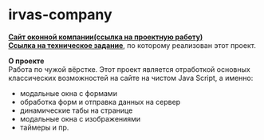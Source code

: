 # irvas-company
**[Сайт оконной компании(ссылка на проектную работу)](https://www.figma.com/file/StZjf8HnoeLdiXS7dYrLAh/JavaScript.-Sprint-4)**  
**[Ссылка на техническое задание](https://docs.google.com/document/d/1lRYlblSIz7fPdWEChsItL8jdS3ltTR6K-FxB2rHVHBY/edit)**, по которому реализован этот проект.

**О проекте**  
Работа по чужой вёрстке.
Этот проект является отработкой основных классических возможностей на сайте на чистом Java Script, а именно:
* модальные окна с формами
* обработка форм и отправка данных на сервер
* динамические табы на странице
* модальные окна с изображениями
* таймеры и пр.
